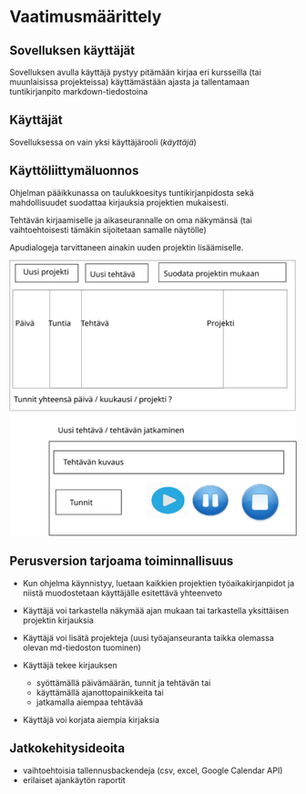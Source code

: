 # Vaatimusmäärittely


## Sovelluksen käyttäjät

Sovelluksen avulla käyttäjä pystyy pitämään kirjaa eri kursseilla (tai muunlaisissa projekteissa) käyttämästään ajasta ja tallentamaan tuntikirjanpito markdown-tiedostoina

## Käyttäjät

Sovelluksessa on vain yksi käyttäjärooli (*käyttäjä*)

## Käyttöliittymäluonnos

Ohjelman pääikkunassa on taulukkoesitys tuntikirjanpidosta sekä mahdollisuudet suodattaa kirjauksia projektien mukaisesti.

Tehtävän kirjaamiselle ja aikaseurannalle on oma näkymänsä (tai vaihtoehtoisesti tämäkin sijoitetaan samalle näytölle)

Apudialogeja tarvittaneen ainakin uuden projektin lisäämiselle.

![Käyttöliittymä](kayttoliittyma.svg)

## Perusversion tarjoama toiminnallisuus

- Kun ohjelma käynnistyy, luetaan kaikkien projektien työaikakirjanpidot ja niistä muodostetaan käyttäjälle esitettävä yhteenveto
- Käyttäjä voi tarkastella näkymää ajan mukaan tai tarkastella yksittäisen projektin kirjauksia
- Käyttäjä voi lisätä projekteja (uusi työajanseuranta taikka olemassa olevan md-tiedoston tuominen)

- Käyttäjä tekee kirjauksen
  - syöttämällä päivämäärän, tunnit ja tehtävän tai
  - käyttämällä ajanottopainikkeita tai
  - jatkamalla aiempaa tehtävää

- Käyttäjä voi korjata aiempia kirjaksia


## Jatkokehitysideoita

- vaihtoehtoisia tallennusbackendeja (csv, excel, Google Calendar API)
- erilaiset ajankäytön raportit
